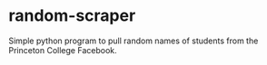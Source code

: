 # random-scraper

Simple python program to pull random names of students from the Princeton College Facebook.
